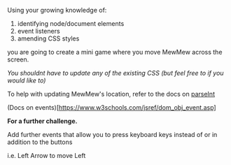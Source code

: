 Using your growing knowledge of:

1. identifying node/document elements
2. event listeners
3. amending CSS styles

you are going to create a mini game where you move MewMew across the screen.

_You shouldnt have to update any of the existing CSS (but feel free to if you would like to)_

To help with updating MewMew's location, refer to the docs on [parseInt](https://www.w3schools.com/jsref/jsref_parseInt.asp)

(Docs on events)[https://www.w3schools.com/jsref/dom_obj_event.asp]

**For a further challenge.**

Add further events that allow you to press keyboard keys instead of or in addition to the buttons

i.e. Left Arrow to move Left
